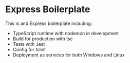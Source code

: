 # Express Boilerplate

This is and Express boilerplate including:
- TypeScript runtime with nodemon in development
- Build for production with tsc
- Tests with Jest
- Config for tslint
- Deployment as services for both Windows and Linux

